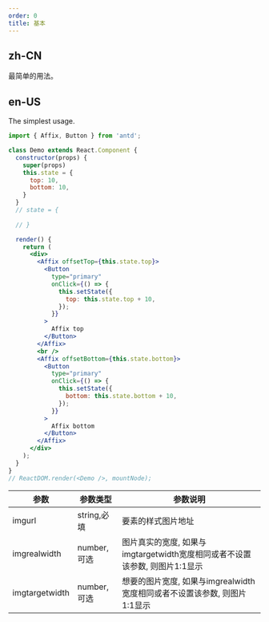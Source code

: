 ```yaml
---
order: 0
title: 基本
---
```


## zh-CN

最简单的用法。

## en-US

The simplest usage.

````jsx
import { Affix, Button } from 'antd';

class Demo extends React.Component {
  constructor(props) {
    super(props)
    this.state = {
      top: 10,
      bottom: 10,
    }
  }
  // state = {
    
  // }

  render() {
    return (
      <div>
        <Affix offsetTop={this.state.top}>
          <Button
            type="primary"
            onClick={() => {
              this.setState({
                top: this.state.top + 10,
              });
            }}
          >
            Affix top
          </Button>
        </Affix>
        <br />
        <Affix offsetBottom={this.state.bottom}>
          <Button
            type="primary"
            onClick={() => {
              this.setState({
                bottom: this.state.bottom + 10,
              });
            }}
          >
            Affix bottom
          </Button>
        </Affix>
      </div>
    );
  }
}
// ReactDOM.render(<Demo />, mountNode);
````

| 参数 | 参数类型 | 参数说明 |
| --- | --- | --- |
| imgurl | string,必填 | 要素的样式图片地址 |
| imgrealwidth | number,可选 | 图片真实的宽度, 如果与imgtargetwidth宽度相同或者不设置该参数, 则图片1:1显示 |
| imgtargetwidth | number,可选 | 想要的图片宽度, 如果与imgrealwidth宽度相同或者不设置该参数, 则图片1:1显示 |
